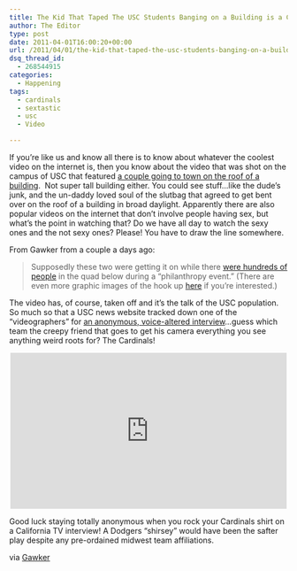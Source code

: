 ```yaml
---
title: The Kid That Taped The USC Students Banging on a Building is a Cardinals Fan
author: The Editor
type: post
date: 2011-04-01T16:00:20+00:00
url: /2011/04/01/the-kid-that-taped-the-usc-students-banging-on-a-building-is-a-cardinals-fan/
dsq_thread_id:
  - 268544915
categories:
  - Happening
tags:
  - cardinals
  - sextastic
  - usc
  - Video

---
```

[<img class="alignright size-full wp-image-9518" title="usc_sexy_video_cardinals" src="http://media.punchingkitty.com/wordpress/2011/04/usc_sexy_video_cardinals1.jpg?filter=resize&w=275" alt="" />][1]If you&#8217;re like us and know all there is to know about whatever the coolest video on the internet is, then you know about the video that was shot on the campus of USC that featured <a href="http://gawker.com/#!5786858/cameras-catch-usc-students-having-sex-on-the-roof" target="_blank">a couple going to town on the roof of a building</a>.  Not super tall building either. You could see stuff&#8230;like the dude&#8217;s junk, and the un-daddy loved soul of the slutbag that agreed to get bent over on the roof of a building in broad daylight. Apparently there are also popular videos on the internet that don&#8217;t involve people having sex, but what&#8217;s the point in watching that? Do we have all day to watch the sexy ones and the not sexy ones? Please! You have to draw the line somewhere.

From Gawker from a couple a days ago:

> Supposedly these two were getting it on while there [were hundreds of people][2] in the quad below during a &#8220;philanthropy event.&#8221; (There are even more graphic images of the hook up [here][3] if you&#8217;re interested.)

The video has, of course, taken off and it&#8217;s the talk of the USC population. So much so that a USC news website tracked down one of the &#8220;videographers&#8221; for <a href="http://www.atvn.org/index.php/news/story/032911_sex_scandal_student_photographer/" target="_blank">an anonymous, voice-altered interview</a>&#8230;guess which team the creepy friend that goes to get his camera everything you see anything weird roots for? The Cardinals!

<span class="embed-youtube" style="text-align:center; display: block;"><iframe class='youtube-player' type='text/html' width='500' height='282' src='http://www.youtube.com/embed/etOOy_72hdw?version=3&#038;rel=1&#038;fs=1&#038;autohide=2&#038;showsearch=0&#038;showinfo=1&#038;iv_load_policy=1&#038;wmode=transparent' allowfullscreen='true' style='border:0;'></iframe></span>

Good luck staying totally anonymous when you rock your Cardinals shirt on a California TV interview! A Dodgers &#8220;shirsey&#8221; would have been the safter play despite any pre-ordained midwest team affiliations.

via <a href="http://gawker.com/#!5787450/man-who-captured-usc-students-having-rooftop-sex-tells-all" target="_blank">Gawker</a>

 [1]: http://media.punchingkitty.com/wordpress/2011/04/usc_sexy_video_cardinals1.jpg
 [2]: http://clarafications.wordpress.com/2011/03/26/if-you-can-see-them-they-can-see-you/
 [3]: http://imgur.com/a/2RfCA/all